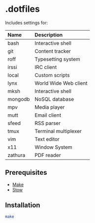 # .dotfiles

Includes settings for:

| Name    | Description           |
| :------ | :-------------------- |
| bash    | Interactive shell     |
| git     | Content tracker       |
| roff    | Typesetting system    |
| irssi   | IRC client            |
| local   | Custom scripts        |
| lynx    | World Wide Web client |
| mksh    | Interactive shell     |
| mongodb | NoSQL database        |
| mpv     | Media player          |
| mutt    | Email client          |
| sfeed   | RSS parser            |
| tmux    | Terminal multiplexer  |
| vim     | Text editor           |
| x11     | Window System         |
| zathura | PDF reader            |

## Prerequisites

- [Make](https://www.gnu.org/software/make/)
- [Stow](https://www.gnu.org/software/stow/)

## Installation

```sh
make
```
